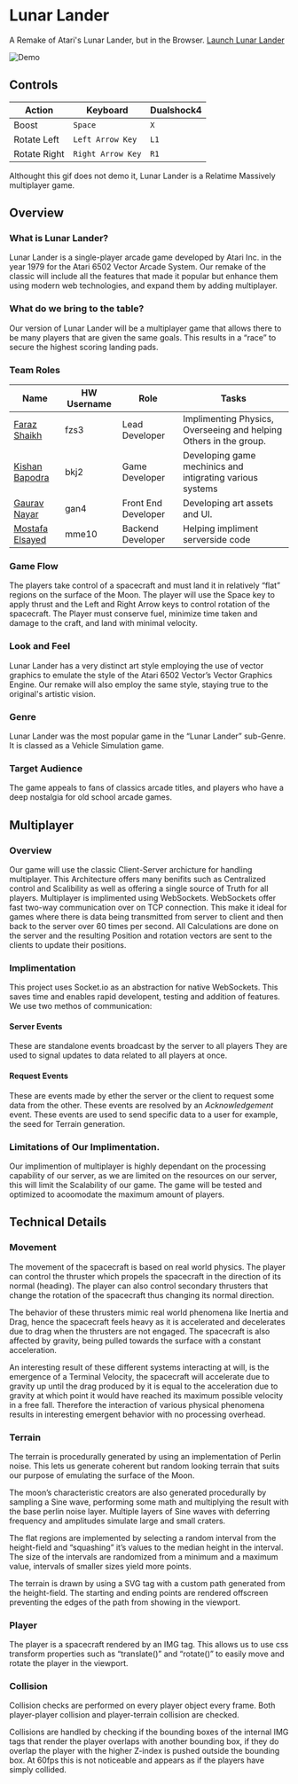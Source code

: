 # Lunar Lander
A Remake of Atari's Lunar Lander, but in the Browser.
[Launch Lunar Lander](https://lunar-lander-js.herokuapp.com/)

![Demo](https://github.com/FarazzShaikh/LunarLander/blob/master/Assets/Demo.gif)


## **Controls**
| Action  | Keyboard  | Dualshock4 |
|---|---|---|
| Boost | `Space` | `X` |
| Rotate Left | `Left Arrow Key` | `L1` |
| Rotate Right | `Right Arrow Key` | `R1` |

Althought this gif does not demo it, Lunar Lander is a Relatime Massively multiplayer game.

## **Overview**
### What is Lunar Lander?
Lunar Lander is a single-player arcade game developed by Atari Inc. in the year 1979 for the Atari 6502 Vector Arcade System. Our remake of the classic will include all the features that made it popular but enhance them using modern web technologies, and expand them by adding multiplayer.
### What do we bring to the table?
Our version of Lunar Lander will be a multiplayer game that allows there to be many players that are given the same goals. This results in a “race” to secure the highest scoring landing pads.

### Team Roles
| Name  | HW Username  | Role  | Tasks |
|---|---|---|---|
| [Faraz Shaikh](https://github.com/farazzshaikh)  |   fzs3| Lead Developer  | Implimenting Physics, Overseeing and helping Others in the group. |
|  [Kishan Bapodra](https://github.com/KishanBapodra) |  bkj2 | Game Developer  | Developing game mechinics and intigrating various systems |
|  [Gaurav Nayar](https://github.com/GauravNayar) |  gan4 | Front End Developer  | Developing art assets and UI. |
|  [Mostafa Elsayed](https://github.com/TheChosenSir) |  mme10 | Backend Developer  | Helping impliment serverside code |
### Game Flow
The players take control of a spacecraft and must land it in relatively “flat” regions on the surface of the Moon. The player will use the Space key to apply thrust and the Left and Right Arrow keys to control rotation of the spacecraft. The Player must conserve fuel, minimize time taken and damage to the craft, and land with minimal velocity.
### Look and Feel
Lunar Lander has a very distinct art style employing the use of vector graphics to emulate the style of the Atari 6502 Vector’s Vector Graphics Engine.
Our remake will also employ the same style, staying true to the original's artistic vision.
### Genre
Lunar Lander was the most popular game in the “Lunar Lander” sub-Genre. It is classed as a Vehicle Simulation game.
### Target Audience
The game appeals to fans of classics arcade titles, and players who have a deep nostalgia for old school arcade games.

## **Multiplayer**
### Overview
Our game will use the classic Client-Server archicture for handling multiplayer. This Architecture offers many benifits such as Centralized control and Scalibility as well as offering a single source of Truth for all players. Multiplayer is implimented using WebSockets. WebSockets offer fast two-way communication over on TCP connection. This make it ideal for games where there is data being transmitted from server to client and then back to the server over 60 times per second.
All Calculations are done on the server and the resulting Position and rotation vectors are sent to the clients to update their positions.
### Implimentation
This project uses Socket.io as an abstraction for native WebSockets. This saves time and enables rapid developent, testing and addition of features.
We use two methos of communication:
#### Server Events
These are standalone events broadcast by the server to all players They are used to signal updates to data related to all players at once.
#### Request Events
These are events made by ether the server or the client to request some data from the other. These events are resolved by an _Acknowledgement_ event. These events are used to send specific data to a user for example, the seed for Terrain generation.
### Limitations of Our Implimentation.
Our implimention of multiplayer is highly dependant on the processing capability of our server, as we are limited on the resources on our server, this will limit the Scalability of our game. The game will be tested and optimized to acoomodate the maximum amount of players.

## **Technical Details**
### Movement
The movement of the spacecraft is based on real world physics. The player can control the thruster which propels the spacecraft in the direction of its normal (heading). The player can also control secondary thrusters that change the rotation of the spacecraft thus changing its normal direction. 

The behavior of these thrusters mimic real world phenomena like Inertia and Drag, hence the spacecraft feels heavy as it is accelerated and decelerates due to drag when the thrusters are not engaged. The spacecraft is also affected by gravity, being pulled towards the surface with a constant acceleration.

An interesting result of these different systems interacting at will, is the emergence of a Terminal Velocity, the spacecraft will accelerate due to gravity up until the drag produced by it is equal to the acceleration due to gravity at which point it would have reached its maximum possible velocity in a free fall. Therefore the interaction of various physical phenomena results in interesting emergent behavior with no processing overhead.

### Terrain
The terrain is procedurally generated by using an implementation of Perlin noise. This lets us generate coherent but random looking terrain that suits our purpose of emulating the surface of the Moon.

The moon’s characteristic creators are also generated procedurally by sampling a Sine wave, performing some math and multiplying the result with the base perlin noise layer. Multiple layers of Sine waves with deferring frequency and amplitudes simulate large and small craters.

The flat regions are implemented by selecting a random interval from the height-field and “squashing” it’s values to the median height in the interval. The size of the intervals are randomized from a minimum and a maximum value, intervals of smaller sizes yield more points.

The terrain is drawn by using a SVG tag with a custom path generated from the height-field. The starting and ending points are rendered offscreen preventing the edges of the path from showing in the viewport.

### Player
The player is a spacecraft rendered by an IMG tag. This allows us to use css transform properties such as “translate()” and “rotate()” to easily move and rotate the player in the viewport.

###  Collision
Collision checks are performed on every player object every frame. Both player-player collision and player-terrain collision are checked.

Collisions are handled by checking if the bounding boxes of the internal IMG tags that render the player overlaps with another bounding box, if they do overlap the player with the higher Z-index is pushed outside the bounding box. At 60fps this is not noticeable and appears as if the players have simply collided.


